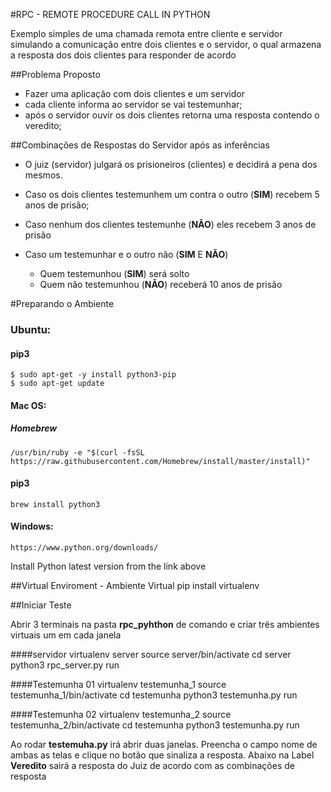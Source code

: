 #RPC - REMOTE PROCEDURE CALL IN PYTHON

Exemplo simples de uma chamada remota entre cliente e servidor 
simulando a comunicação entre dois clientes e o servidor, o qual armazena
a resposta dos dois clientes para responder de acordo

##Problema Proposto
* Fazer uma aplicação com dois clientes e um servidor
* cada cliente informa ao servidor se vai testemunhar;
* após o servidor ouvir os dois clientes retorna uma resposta contendo o veredito;

##Combinações de Respostas do Servidor após as inferências
* O juiz (servidor) julgará os prisioneiros (clientes) e decidirá a pena dos mesmos.

* Caso os dois clientes testemunhem um contra o outro (**SIM**) recebem 5 anos de prisão;

* Caso nenhum dos clientes testemunhe (**NÃO**) eles recebem 3 anos de prisão

* Caso um testemunhar e o outro não (**SIM** E **NÃO**)
    * Quem testemunhou (**SIM**) será solto
    * Quem não testemunhou (**NÃO**) receberá 10 anos de prisão 

#Preparando o Ambiente

### Ubuntu:

#### pip3
    $ sudo apt-get -y install python3-pip
    $ sudo apt-get update

#### Mac OS:

##### Homebrew

    /usr/bin/ruby -e "$(curl -fsSL https://raw.githubusercontent.com/Homebrew/install/master/install)"
    
#### pip3
    brew install python3


#### Windows:
    https://www.python.org/downloads/
   Install Python latest version from the link above
    
##Virtual Enviroment - Ambiente Virtual
    pip install virtualenv
    
##Iniciar Teste

Abrir 3 terminais na pasta **rpc_pyhthon** de comando e criar trës ambientes virtuais um em cada janela

####servidor
    virtualenv server
    source server/bin/activate
    cd server
    python3 rpc_server.py run

####Testemunha 01
    virtualenv testemunha_1
    source testemunha_1/bin/activate
    cd testemunha
    python3 testemunha.py run
    
####Testemunha 02
    virtualenv testemunha_2
    source testemunha_2/bin/activate
    cd testemunha
    python3 testemunha.py run
    
Ao rodar **testemuha.py** irá abrir duas janelas.
Preencha o campo nome de ambas as telas e clique no botão que
sinaliza a resposta.
Abaixo na Label **Veredito** sairá a resposta do Juiz de acordo
com as combinações de resposta

    